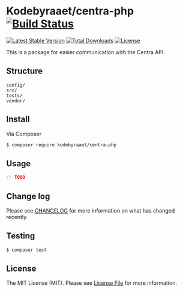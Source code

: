 # Kodebyraaet/centra-php [![Build Status](https://travis-ci.org/Kodebyraaet/centra-php.svg?branch=master)](https://travis-ci.org/Kodebyraaet/centra-php)

[![Latest Stable Version](https://poser.pugx.org/kodebyraaet/centra-php/v/stable)](https://packagist.org/packages/kodebyraaet/centra-php)
[![Total Downloads](https://poser.pugx.org/kodebyraaet/centra-php/downloads)](https://packagist.org/packages/kodebyraaet/centra-php)
[![License](https://poser.pugx.org/kodebyraaet/centra-php/license)](https://packagist.org/packages/kodebyraaet/centra-php)


This is a package for easier communication with the Centra API.

## Structure

```     
config/
src/
tests/
vendor/
```

## Install

Via Composer

``` bash
$ composer require kodebyraaet/centra-php
```

## Usage

``` php
// TODO
```

## Change log

Please see [CHANGELOG](CHANGELOG.md) for more information on what has changed recently.

## Testing

``` bash
$ composer test
```

## License

The MIT License (MIT). Please see [License File](LICENSE.md) for more information.

